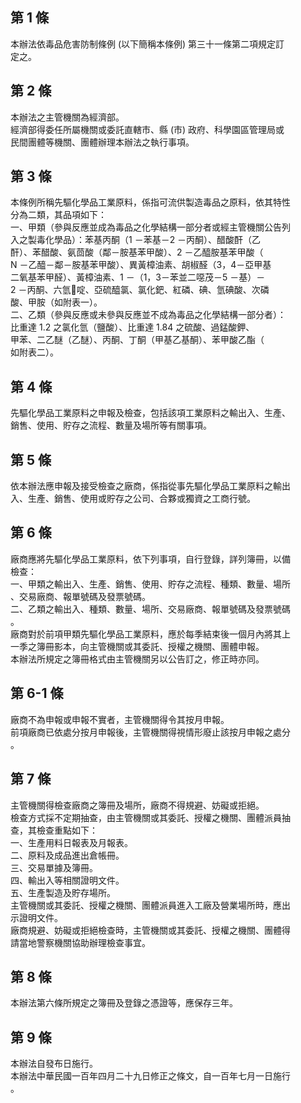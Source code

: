第 1 條
-------
本辦法依毒品危害防制條例 (以下簡稱本條例) 第三十一條第二項規定訂  
定之。

第 2 條
-------
本辦法之主管機關為經濟部。  
經濟部得委任所屬機關或委託直轄市、縣 (市) 政府、科學園區管理局或  
民間團體等機關、團體辦理本辦法之執行事項。

第 3 條
-------
本條例所稱先驅化學品工業原料，係指可流供製造毒品之原料，依其特性  
分為二類，其品項如下：  
一、甲類（參與反應並成為毒品之化學結構一部分者或經主管機關公告列  
    入之製毒化學品）：苯基丙酮（1 －苯基－2 －丙酮）、醋酸酐（乙  
    酐）、苯醋酸、氨茴酸（鄰－胺基苯甲酸）、2 －乙醯胺基苯甲酸（  
    N －乙醯－鄰－胺基苯甲酸）、異黃樟油素、胡椒醛（3，4－亞甲基  
    二氧基苯甲醛）、黃樟油素、1 －（1，3－苯並二噁茂－5 －基）－  
    2 －丙酮、六氫啶、亞硫醯氯、氯化鈀、紅磷、碘、氫碘酸、次磷  
    酸、甲胺（如附表一）。  
二、乙類（參與反應或未參與反應並不成為毒品之化學結構一部分者）：  
    比重達 1.2  之氯化氫（鹽酸）、比重達 1.84 之硫酸、過錳酸鉀、  
    甲苯、二乙醚（乙醚）、丙酮、丁酮（甲基乙基酮）、苯甲酸乙酯（  
    如附表二）。

第 4 條
-------
先驅化學品工業原料之申報及檢查，包括該項工業原料之輸出入、生產、  
銷售、使用、貯存之流程、數量及場所等有關事項。

第 5 條
-------
依本辦法應申報及接受檢查之廠商，係指從事先驅化學品工業原料之輸出  
入、生產、銷售、使用或貯存之公司、合夥或獨資之工商行號。

第 6 條
-------
廠商應將先驅化學品工業原料，依下列事項，自行登錄，詳列簿冊，以備  
檢查：  
一、甲類之輸出入、生產、銷售、使用、貯存之流程、種類、數量、場所  
    、交易廠商、報單號碼及發票號碼。  
二、乙類之輸出入、種類、數量、場所、交易廠商、報單號碼及發票號碼  
    。  
廠商對於前項甲類先驅化學品工業原料，應於每季結束後一個月內將其上  
一季之簿冊影本，向主管機關或其委託、授權之機關、團體申報。  
本辦法所規定之簿冊格式由主管機關另以公告訂之，修正時亦同。

第 6-1 條
---------
廠商不為申報或申報不實者，主管機關得令其按月申報。  
前項廠商已依處分按月申報後，主管機關得視情形廢止該按月申報之處分  
。

第 7 條
-------
主管機關得檢查廠商之簿冊及場所，廠商不得規避、妨礙或拒絕。  
檢查方式採不定期抽查，由主管機關或其委託、授權之機關、團體派員抽  
查，其檢查重點如下：  
一、生產用料日報表及月報表。  
二、原料及成品進出倉帳冊。  
三、交易單據及簿冊。  
四、輸出入等相關證明文件。  
五、生產製造及貯存場所。  
主管機關或其委託、授權之機關、團體派員進入工廠及營業場所時，應出  
示證明文件。  
廠商規避、妨礙或拒絕檢查時，主管機關或其委託、授權之機關、團體得  
請當地警察機關協助辦理檢查事宜。

第 8 條
-------
本辦法第六條所規定之簿冊及登錄之憑證等，應保存三年。

第 9 條
-------
本辦法自發布日施行。  
本辦法中華民國一百年四月二十九日修正之條文，自一百年七月一日施行  
。

